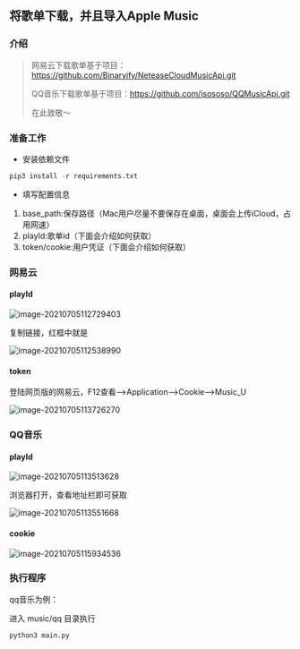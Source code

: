 ## 将歌单下载，并且导入Apple Music

### 介绍

> 网易云下载歌单基于项目：https://github.com/Binaryify/NeteaseCloudMusicApi.git
>
> QQ音乐下载歌单基于项目：https://github.com/jsososo/QQMusicApi.git
>
> 在此致敬～

### 准备工作

- 安装依赖文件

```python
pip3 install -r requirements.txt
```

- 填写配置信息
1. base_path:保存路径（Mac用户尽量不要保存在桌面，桌面会上传iCloud，占用网速）
2. playId:歌单id（下面会介绍如何获取）
3. token/cookie:用户凭证（下面会介绍如何获取）



### 网易云

#### playId



![image-20210705112729403](https://picbed.kid510.com/picGo/20210705112729.png)



复制链接，红框中就是



![image-20210705112538990](https://picbed.kid510.com/picGo/20210705112601.png)



#### token

登陆网页版的网易云，F12查看-->Application-->Cookie-->Music_U



![image-20210705113726270](https://picbed.kid510.com/picGo/20210705113726.png)





### QQ音乐

#### playId



![image-20210705113513628](https://picbed.kid510.com/picGo/20210705113513.png)



浏览器打开，查看地址栏即可获取



![image-20210705113551668](https://picbed.kid510.com/picGo/20210705113551.png)





#### cookie



![image-20210705115934536](https://picbed.kid510.com/picGo/20210705115934.png)



### 执行程序



qq音乐为例：

进入 music/qq 目录执行

```python
python3 main.py
